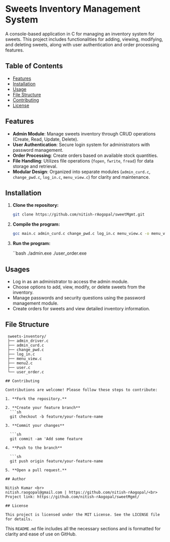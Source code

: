 # Sweets Inventory Management System

A console-based application in C for managing an inventory system for sweets. This project includes functionalities for adding, viewing, modifying, and deleting sweets, along with user authentication and order processing features.

## Table of Contents

- [Features](#features)
- [Installation](#installation)
- [Usage](#usage)
- [File Structure](#file-structure)
- [Contributing](#contributing)
- [License](#license)

## Features

- **Admin Module**: Manage sweets inventory through CRUD operations (Create, Read, Update, Delete).
- **User Authentication**: Secure login system for administrators with password management.
- **Order Processing**: Create orders based on available stock quantities.
- **File Handling**: Utilizes file operations (`fopen`, `fwrite`, `fread`) for data storage and retrieval.
- **Modular Design**: Organized into separate modules (`admin_curd.c`, `change_pwd.c`, `log_in.c`, `menu_view.c`) for clarity and maintenance.

## Installation

1. **Clone the repository:**
   ```bash
   git clone https://github.com/nitish-rAogopal/sweetMgmt.git
   
2. **Compile the program:**
   ```bash
   gcc main.c admin_curd.c change_pwd.c log_in.c menu_view.c -o menu_view.exe
   
3. **Run the program:**
   
   ``bash
   ./admin.exe
   ./user_order.exe

## Usages

- Log in as an administrator to access the admin module.
- Choose options to add, view, modify, or delete sweets from the inventory.
- Manage passwords and security questions using the password management module.
- Create orders for sweets and view detailed inventory information.

## File Structure

   ```
    sweets-inventory/
    ├── admin_driver.c       
    ├── admin_curd.c         
    ├── change_pwd.c         
    ├── log_in.c             
    ├── menu_view.c          
    ├── menu2.c              
    ├── user.c               
    └── user_order.c

## Contributing

Contributions are welcome! Please follow these steps to contribute:

1. **Fork the repository.**
   
2. **Create your feature branch**
     ```sh
     git checkout -b feature/your-feature-name

3. **Commit your changes**

     ```sh
     git commit -am 'Add some feature

4. **Push to the branch**

     ```sh
     git push origin feature/your-feature-name

5. **Open a pull request.**
  
## Author

Nitish Kumar <br>
nitish.raogopal@gmail.com | https://github.com/nitish-rAogopal/<br>
Project link: https://github.com/nitish-rAogopal/sweetMgmt/

## License

This project is licensed under the MIT License. See the LICENSE file for details.
   ```
   This `README.md` file includes all the necessary sections and is formatted for clarity and ease of use on GitHub.
